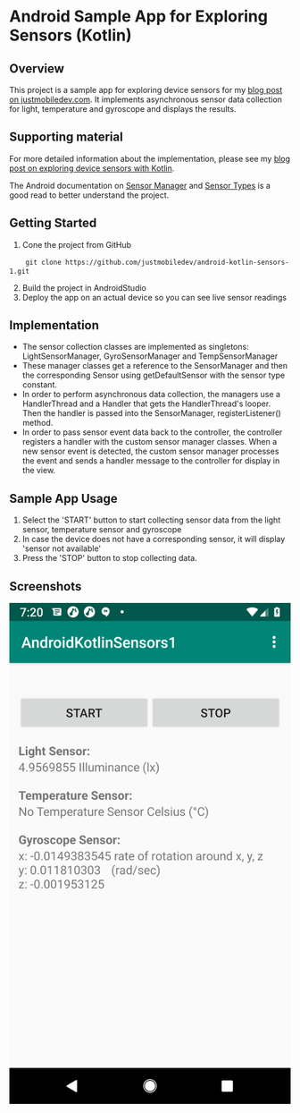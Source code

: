 # Android Sample App for Exploring Sensors (Kotlin)

## Overview
This project is a sample app for exploring device sensors for my [blog post on justmobiledev.com](http://justmobiledev.com/exploring-device-sensors-with-kotlin/).
It implements asynchronous sensor data collection for light, temperature and gyroscope and displays the results.

## Supporting material
For more detailed information about the implementation, please see my [blog post on exploring device sensors with Kotlin](http://justmobiledev.com/exploring-device-sensors-with-kotlin/).

The Android documentation on [Sensor Manager](https://developer.android.com/reference/android/hardware/SensorManager.html) and [Sensor Types](https://source.android.com/devices/sensors/sensor-types) is a good read to better understand the project.

## Getting Started
1. Cone the project from GitHub

```
	git clone https://github.com/justmobiledev/android-kotlin-sensors-1.git
```
2. Build the project in AndroidStudio
3. Deploy the app on an actual device so you can see live sensor readings


## Implementation
* The sensor collection classes are implemented as singletons: LightSensorManager, GyroSensorManager and TempSensorManager
* These manager classes get a reference to the SensorManager and then the corresponding Sensor using getDefaultSensor with the sensor type constant.
* In order to perform asynchronous data collection, the managers use a HandlerThread and a Handler that gets the HandlerThread's looper.
Then the handler is passed into the SensorManager, registerListener() method.
* In order to pass sensor event data back to the controller, the controller registers a handler with the custom sensor manager classes.
When a new sensor event is detected, the custom sensor manager processes the event and sends a handler message to the controller for display in the view.

## Sample App Usage
1. Select the 'START' button to start collecting sensor data from the light sensor, temperature sensor and gyroscope
2. In case the device does not have a corresponding sensor, it will display 'sensor not available'
3. Press the 'STOP' button to stop collecting data.

## Screenshots
![Kotlin Sensors 1](screenshots/android-kotlin-sensors-1.png?raw=true "Kotlin Sensors 1")
